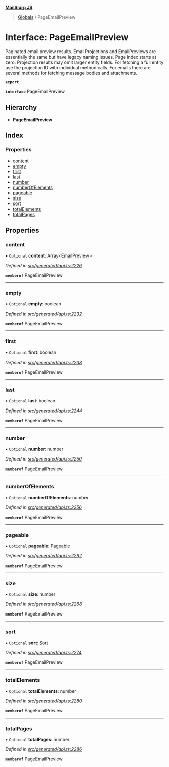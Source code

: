 **[MailSlurp JS](../README.md)**

> [Globals](../README.md) / PageEmailPreview

# Interface: PageEmailPreview

Paginated email preview results. EmailProjections and EmailPreviews are essentially the same but have legacy naming issues. Page index starts at zero. Projection results may omit larger entity fields. For fetching a full entity use the projection ID with individual method calls. For emails there are several methods for fetching message bodies and attachments.

**`export`** 

**`interface`** PageEmailPreview

## Hierarchy

* **PageEmailPreview**

## Index

### Properties

* [content](pageemailpreview.md#content)
* [empty](pageemailpreview.md#empty)
* [first](pageemailpreview.md#first)
* [last](pageemailpreview.md#last)
* [number](pageemailpreview.md#number)
* [numberOfElements](pageemailpreview.md#numberofelements)
* [pageable](pageemailpreview.md#pageable)
* [size](pageemailpreview.md#size)
* [sort](pageemailpreview.md#sort)
* [totalElements](pageemailpreview.md#totalelements)
* [totalPages](pageemailpreview.md#totalpages)

## Properties

### content

• `Optional` **content**: Array\<[EmailPreview](emailpreview.md)>

*Defined in [src/generated/api.ts:2226](https://github.com/mailslurp/mailslurp-client/blob/359c034/src/generated/api.ts#L2226)*

**`memberof`** PageEmailPreview

___

### empty

• `Optional` **empty**: boolean

*Defined in [src/generated/api.ts:2232](https://github.com/mailslurp/mailslurp-client/blob/359c034/src/generated/api.ts#L2232)*

**`memberof`** PageEmailPreview

___

### first

• `Optional` **first**: boolean

*Defined in [src/generated/api.ts:2238](https://github.com/mailslurp/mailslurp-client/blob/359c034/src/generated/api.ts#L2238)*

**`memberof`** PageEmailPreview

___

### last

• `Optional` **last**: boolean

*Defined in [src/generated/api.ts:2244](https://github.com/mailslurp/mailslurp-client/blob/359c034/src/generated/api.ts#L2244)*

**`memberof`** PageEmailPreview

___

### number

• `Optional` **number**: number

*Defined in [src/generated/api.ts:2250](https://github.com/mailslurp/mailslurp-client/blob/359c034/src/generated/api.ts#L2250)*

**`memberof`** PageEmailPreview

___

### numberOfElements

• `Optional` **numberOfElements**: number

*Defined in [src/generated/api.ts:2256](https://github.com/mailslurp/mailslurp-client/blob/359c034/src/generated/api.ts#L2256)*

**`memberof`** PageEmailPreview

___

### pageable

• `Optional` **pageable**: [Pageable](pageable.md)

*Defined in [src/generated/api.ts:2262](https://github.com/mailslurp/mailslurp-client/blob/359c034/src/generated/api.ts#L2262)*

**`memberof`** PageEmailPreview

___

### size

• `Optional` **size**: number

*Defined in [src/generated/api.ts:2268](https://github.com/mailslurp/mailslurp-client/blob/359c034/src/generated/api.ts#L2268)*

**`memberof`** PageEmailPreview

___

### sort

• `Optional` **sort**: [Sort](sort.md)

*Defined in [src/generated/api.ts:2274](https://github.com/mailslurp/mailslurp-client/blob/359c034/src/generated/api.ts#L2274)*

**`memberof`** PageEmailPreview

___

### totalElements

• `Optional` **totalElements**: number

*Defined in [src/generated/api.ts:2280](https://github.com/mailslurp/mailslurp-client/blob/359c034/src/generated/api.ts#L2280)*

**`memberof`** PageEmailPreview

___

### totalPages

• `Optional` **totalPages**: number

*Defined in [src/generated/api.ts:2286](https://github.com/mailslurp/mailslurp-client/blob/359c034/src/generated/api.ts#L2286)*

**`memberof`** PageEmailPreview
